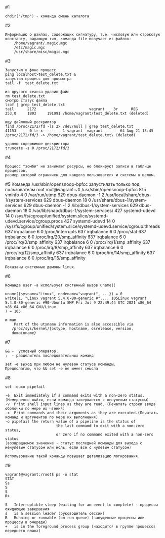 #1

    chdir("/tmp") - команда смены каталога

#2
    
    Информацию о файлах, содержащих сигнатуру, т.е. числовую или строковую константу, задающую тип, команда file получает из файлов:
        /home/vagrant/.magic.mgc
        /etc/magic.mgc
        /usr/share/misc/magic.mgc

#3
    
    Запустил в фоне процесс
    ping localhost>test_delete.txt &
    запустил процесс для просмотра
    tail -f  test_delete.txt
    
    из другого сеанса удалил файл
    rm test_delete.txt
    смотрю статус файла 
    lsof | grep test_delete.txt
    tail      2172                        vagrant    3r      REG              253,0     1893     191091 /home/vagrant/test_delete.txt (deleted)

    ищу файловый дескриптор
    find /proc/2172/fd -ls 2> /dev/null | grep test_delete.txt
    41153      0 lr-x------   1 vagrant  vagrant        64 Aug 21 13:45 /proc/2172/fd/3 -> /home/vagrant/test_delete.txt\ (deleted)
    
    удаляю содержимое дескриптора
    truncate -s 0 /proc/2172/fd/3

#4
    
    Процесс "зомби" не занимают ресурсы, но блокируют записи в таблице процессов, 
    размер которой ограничен для каждого пользователя и системы в целом. 

#5
    Команда /usr/sbin/opensnoop-bpfcc запустилать только под пользователм root
    root@vagrant:~# /usr/sbin/opensnoop-bpfcc
    815    vminfo              4   0 /var/run/utmp
    629    dbus-daemon        -1   2 /usr/local/share/dbus-1/system-services
    629    dbus-daemon        18   0 /usr/share/dbus-1/system-services
    629    dbus-daemon        -1   2 /lib/dbus-1/system-services
    629    dbus-daemon        18   0 /var/lib/snapd/dbus-1/system-services/
    427    systemd-udevd      14   0 /sys/fs/cgroup/unified/system.slice/systemd-udevd.service/cgroup.procs
    427    systemd-udevd      14   0 /sys/fs/cgroup/unified/system.slice/systemd-udevd.service/cgroup.threads
    637    irqbalance          6   0 /proc/interrupts
    637    irqbalance          6   0 /proc/stat
    637    irqbalance          6   0 /proc/irq/20/smp_affinity
    637    irqbalance          6   0 /proc/irq/0/smp_affinity
    637    irqbalance          6   0 /proc/irq/1/smp_affinity
    637    irqbalance          6   0 /proc/irq/8/smp_affinity
    637    irqbalance          6   0 /proc/irq/12/smp_affinity
    637    irqbalance          6   0 /proc/irq/14/smp_affinity
    637    irqbalance          6   0 /proc/irq/15/smp_affinity

    Показаны системные демоны linux.

#6
    
    Команда user -a использует системный вызов uname()
    
    uname({sysname="Linux", nodename="vagrant", ...}) = 0
    write(1, "Linux vagrant 5.4.0-80-generic #"..., 105Linux vagrant 5.4.0-80-generic #90-Ubuntu SMP Fri Jul 9 22:49:44 UTC 2021 x86_64 x86_64 x86_64 GNU/Linux
    ) = 105
    
    и man 
        Part of the utsname information is also accessible via
       /proc/sys/kernel/{ostype, hostname, osrelease, version,
       domainname}

#7
    
    && -  условный оператор, 
    ;  - разделитель последовательных команд

    set -e выход при любом не нулевом статусе команды.
    Предполагаю, что && set -e не имеет смысла

#8

    set -euxo pipefail
    
    -e  Exit immediately if a command exits with a non-zero status. (Немедленно выйти, если команда завершается с ненулевым статусом)
    -v  Print shell input lines as they are read. (Печатать строки ввода оболочки по мере их чтения)
    -x  Print commands and their arguments as they are executed.(Печатать команд и аргументов по мере их выполнения)
    -o pipefail the return value of a pipeline is the status of
                           the last command to exit with a non-zero status,
                           or zero if no command exited with a non-zero status
    (возвращаемое значение - статус последней команды для выхода с ненулевым статусом или ноль, если все с нулевым статусом)

    Использование такой команды повышает детализацию логирования.

#9

    vagrant@vagrant:/root$ ps -o stat
    STAT
    Ss
    S
    S
    R+

    S	Interruptible sleep (waiting for an event to complete) - процессы ожидающие завершения
    s	is a session leader (руководитель сессии)
    R	Running or runnable (on run queue) (запущенные процессы или процессы в очереди)
    +	is in the foreground process group (находится в группе процессов переднего плана)